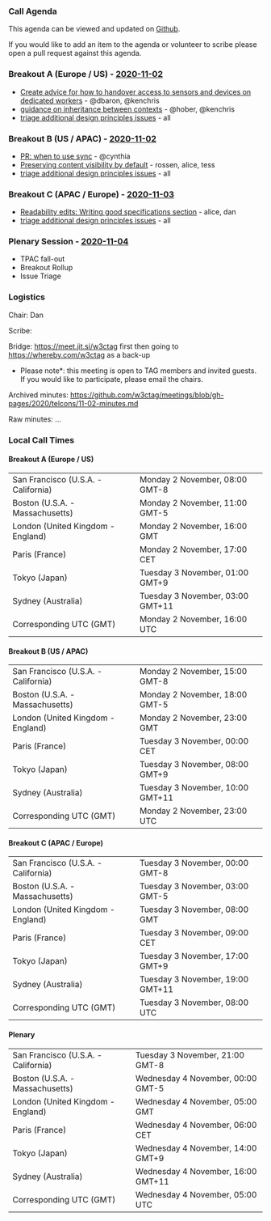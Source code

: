 ### Call Agenda

This agenda can be viewed and updated on [Github](https://github.com/w3ctag/meetings/blob/gh-pages/2020/telcons/11-02-agenda.md).

If you would like to add an item to the agenda or volunteer to scribe please open a pull request against this agenda.

### Breakout A (Europe / US) - [2020-11-02](https://www.timeanddate.com/worldclock/converter.html?iso=20201102T160000&p1=224&p2=43&p3=136&p4=195&p5=248&p6=240)

* [Create advice for how to handover access to sensors and devices on dedicated workers](https://github.com/w3ctag/design-principles/issues/112) - @dbaron, @kenchris
* [guidance on inheritance between contexts](https://github.com/w3ctag/design-principles/issues/111) - @hober, @kenchris
* [triage additional design principles issues](https://github.com/w3ctag/design-principles/issues) - all

### Breakout B (US / APAC) - [2020-11-02](https://www.timeanddate.com/worldclock/converter.html?iso=20201102T230000&p1=224&p2=43&p3=136&p4=195&p5=248&p6=240)

* [PR: when to use sync](https://github.com/w3ctag/design-principles/pull/218) - @cynthia
* [Preserving content visibility by default](https://github.com/w3ctag/design-principles/pull/240) - rossen, alice, tess
* [triage additional design principles issues](https://github.com/w3ctag/design-principles/issues) - all

### Breakout C (APAC / Europe) - [2020-11-03](https://www.timeanddate.com/worldclock/converter.html?iso=20201103T080000&p1=224&p2=43&p3=136&p4=195&p5=248&p6=240)

* [Readability edits: Writing good specifications section](https://github.com/w3ctag/design-principles/pull/227) - alice, dan
* [triage additional design principles issues](https://github.com/w3ctag/design-principles/issues) - all

### Plenary Session - [2020-11-04](https://www.timeanddate.com/worldclock/converter.html?iso=20201104T050000&p1=224&p2=43&p3=136&p4=195&p5=248&p6=240)

* TPAC fall-out
* Breakout Rollup
* Issue Triage

### Logistics

Chair: Dan

Scribe:

Bridge: https://meet.jit.si/w3ctag first then going to https://whereby.com/w3ctag as a back-up

* Please note*: this meeting is open to TAG members and invited guests. If you would like to participate, please email the chairs.

Archived minutes: https://github.com/w3ctag/meetings/blob/gh-pages/2020/telcons/11-02-minutes.md

Raw minutes: ...


### Local Call Times

#### Breakout A (Europe / US)

<table>
<tr><td> San Francisco (U.S.A. - California) <td> Monday 2 November, 08:00 GMT-8</td></tr>
<tr><td> Boston (U.S.A. - Massachusetts) <td> Monday 2 November, 11:00 GMT-5</td></tr>
<tr><td> London (United Kingdom - England) <td> Monday 2 November, 16:00 GMT</td></tr>
<tr><td> Paris (France) <td> Monday 2 November, 17:00 CET</td></tr>
<tr><td> Tokyo (Japan) <td> Tuesday 3 November, 01:00 GMT+9</td></tr>
<tr><td> Sydney (Australia) <td> Tuesday 3 November, 03:00 GMT+11</td></tr>
<tr><td> Corresponding UTC (GMT) <td> Monday 2 November, 16:00 UTC</td></tr>
</table>

#### Breakout B (US / APAC)

<table>
<tr><td> San Francisco (U.S.A. - California) <td> Monday 2 November, 15:00 GMT-8</td></tr>
<tr><td> Boston (U.S.A. - Massachusetts) <td> Monday 2 November, 18:00 GMT-5</td></tr>
<tr><td> London (United Kingdom - England) <td> Monday 2 November, 23:00 GMT</td></tr>
<tr><td> Paris (France) <td> Tuesday 3 November, 00:00 CET</td></tr>
<tr><td> Tokyo (Japan) <td> Tuesday 3 November, 08:00 GMT+9</td></tr>
<tr><td> Sydney (Australia) <td> Tuesday 3 November, 10:00 GMT+11</td></tr>
<tr><td> Corresponding UTC (GMT) <td> Monday 2 November, 23:00 UTC</td></tr>
</table>

#### Breakout C (APAC / Europe)

<table>
<tr><td> San Francisco (U.S.A. - California) <td> Tuesday 3 November, 00:00 GMT-8</td></tr>
<tr><td> Boston (U.S.A. - Massachusetts) <td> Tuesday 3 November, 03:00 GMT-5</td></tr>
<tr><td> London (United Kingdom - England) <td> Tuesday 3 November, 08:00 GMT</td></tr>
<tr><td> Paris (France) <td> Tuesday 3 November, 09:00 CET</td></tr>
<tr><td> Tokyo (Japan) <td> Tuesday 3 November, 17:00 GMT+9</td></tr>
<tr><td> Sydney (Australia) <td> Tuesday 3 November, 19:00 GMT+11</td></tr>
<tr><td> Corresponding UTC (GMT) <td> Tuesday 3 November, 08:00 UTC</td></tr>
</table>

#### Plenary

<table>
<tr><td> San Francisco (U.S.A. - California) <td> Tuesday 3 November, 21:00 GMT-8</td></tr>
<tr><td> Boston (U.S.A. - Massachusetts) <td> Wednesday 4 November, 00:00 GMT-5</td></tr>
<tr><td> London (United Kingdom - England) <td> Wednesday 4 November, 05:00 GMT</td></tr>
<tr><td> Paris (France) <td> Wednesday 4 November, 06:00 CET</td></tr>
<tr><td> Tokyo (Japan) <td> Wednesday 4 November, 14:00 GMT+9</td></tr>
<tr><td> Sydney (Australia) <td> Wednesday 4 November, 16:00 GMT+11</td></tr>
<tr><td> Corresponding UTC (GMT) <td> Wednesday 4 November, 05:00 UTC</td></tr>
</table>
